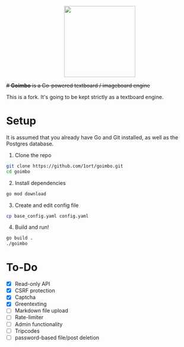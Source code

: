
<p align="center">
  <img width="192" height="192" src="https://github.com/user-attachments/assets/7eaf11c2-80f5-443a-956f-04393e7c58d5">
</p>

~~# **Goimbo** is a Go-powered textboard / imageboard engine~~

This is a fork. It's going to be kept strictly as a textboard engine. 

# Setup
It is assumed that you already have Go and Git installed, as well as the Postgres database.

1. Clone the repo
```bash
git clone https://github.com/1ort/goimbo.git
cd goimbo
```
2. Install dependencies
```bash
go mod download
```
3. Create and edit config file
```bash
cp base_config.yaml config.yaml
```
4. Build and run!
```bash
go build .
./goimbo
```

# To-Do
- [x] Read-only API
- [x] CSRF protection
- [x] Captcha
- [x] Greentexting
- [ ] Markdown file upload
- [ ] Rate-limiter
- [ ] Admin functionality
- [ ] Tripcodes
- [ ] password-based file/post deletion
